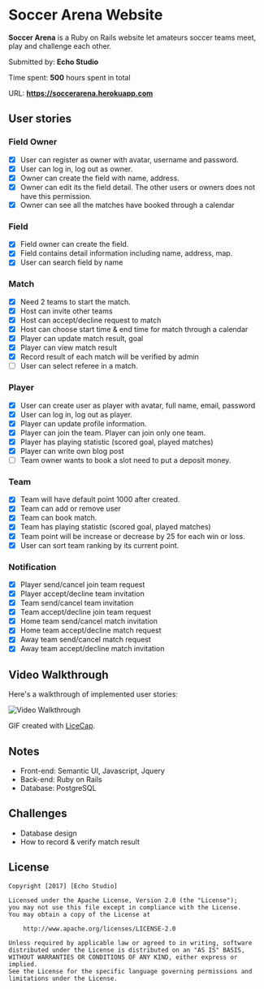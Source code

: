 # Soccer Arena Website

**Soccer Arena** is a Ruby on Rails website let amateurs soccer teams meet, play and challenge each other.

Submitted by: **Echo Studio**

Time spent: **500** hours spent in total

URL: **https://soccerarena.herokuapp.com**

## User stories

### Field Owner
* [x] User can register as owner with avatar, username and password.
* [x] User can log in, log out as owner.
* [x] Owner can create the field with name, address.
* [x] Owner can edit its the field detail. The other users or owners does not have this permission.
* [x] Owner can see all the matches have booked through a calendar

### Field
* [x] Field owner can create the field.
* [x] Field contains detail information including name, address, map.
* [x] User can search field by name

### Match
* [x] Need 2 teams to start the match.
* [x] Host can invite other teams
* [x] Host can accept/decline request to match
* [x] Host can choose start time & end time for match through a calendar
* [x] Player can update match result, goal
* [x] Player can view match result
* [x] Record result of each match will be verified by admin
* [ ] User can select referee in a match.

### Player
* [x] User can create user as player with avatar, full name, email, password
* [x] User can log in, log out as player.
* [x] Player can update profile information.
* [x] Player can join the team. Player can join only one team.
* [x] Player has playing statistic (scored goal, played matches)
* [x] Player can write own blog post
* [ ] Team owner wants to book a slot need to put a deposit money.

### Team
* [x] Team will have default point 1000 after created.
* [x] Team can add or remove user
* [x] Team can book match.
* [x] Team has playing statistic (scored goal, played matches)
* [x] Team point will be increase or decrease by 25 for each win or loss.
* [x] User can sort team ranking by its current point.

### Notification
* [x] Player send/cancel join team request
* [x] Player accept/decline team invitation
* [x] Team send/cancel team invitation
* [x] Team accept/decline join team request
* [x] Home team send/cancel match invitation
* [x] Home team accept/decline match request
* [x] Away team send/cancel match request
* [x] Away team accept/decline match invitation

## Video Walkthrough

Here's a walkthrough of implemented user stories:

![Video Walkthrough](walkthrough.gif)

GIF created with [LiceCap](http://www.cockos.com/licecap/).

## Notes

* Front-end: Semantic UI, Javascript, Jquery
* Back-end: Ruby on Rails
* Database: PostgreSQL

## Challenges

* Database design
* How to record & verify match result

## License

    Copyright [2017] [Echo Studio]

    Licensed under the Apache License, Version 2.0 (the "License");
    you may not use this file except in compliance with the License.
    You may obtain a copy of the License at

        http://www.apache.org/licenses/LICENSE-2.0

    Unless required by applicable law or agreed to in writing, software
    distributed under the License is distributed on an "AS IS" BASIS,
    WITHOUT WARRANTIES OR CONDITIONS OF ANY KIND, either express or implied.
    See the License for the specific language governing permissions and
    limitations under the License.
